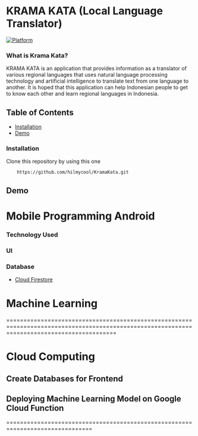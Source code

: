 # KRAMA KATA (Local Language Translator)
   
 [![Platform](https://img.shields.io/badge/platform-Android-green.svg)](http://developer.android.com/index.html)

### What is Krama Kata?

KRAMA KATA is an application that provides information as a translator of various regional languages that uses natural language processing technology and artificial intelligence to translate text from one language to another. It is hoped that this application can help Indonesian people to get to know each other and learn regional languages in Indonesia. 

## Table of Contents

- [Installation](#installation)
- [Demo](#Demo)

### Installation 
Clone this repository by using this one  
```
    https://github.com/hilmycool/KramaKata.git
```    

## Demo

# Mobile Programming Android
### Technology Used
### UI

### Database
- [Cloud Firestore](https://firebase.google.com/docs/firestore)


# Machine Learning

============================================================================================================================================

# Cloud Computing 

## Create Databases for Frontend

## Deploying Machine Learning Model on Google Cloud Function

===============================================================================
